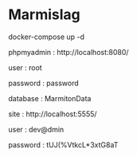 # Marmislag

docker-compose up -d


phpmyadmin : 
http://localhost:8080/

user : root 

password : password 

database : MarmitonData


site :
http://localhost:5555/

user : dev@dmin

password : tUJ(%VtkcL*3xtG8aT

